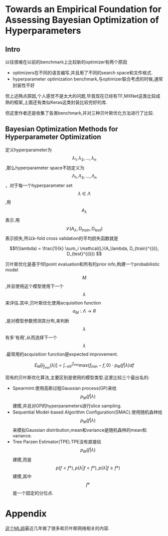 # Towards an Empirical Foundation for Assessing Bayesian Optimization of Hyperparameters

## Intro

以往很难在以前的benchmark上比较新的optimizer有两个原因

+ optimizers在不同的语言编写,并且用了不同的search space和文件格式.
+ hyperparameter optimization benchmark,与optimizer联合考虑的时候,通常封装性不好

但上述两点原因,个人感觉不是太大的问题,毕竟现在已经有TF,MXNet这类比较成熟的框架,上面还有类似Keras这类封装比较完好的库.

但这里作者还是收集了各类benchmark,并对三种贝叶斯优化方法进行了比较.

## Bayesian Optimization Methods for Hyperparameter Optimization

定义hyperparameter为$$\lambda_1, \lambda_2, ... , \lambda_n$$,那么hyperparameter space不妨定义为$$\Lambda_1, \Lambda_2, ..., \Lambda_n $$，对于每一个hyperparameter set $$\lambda \in \Lambda$$,用$$A_\lambda$$表示.用$$\mathcal{L}(A_\lambda, D_{train}, D_{test})$$表示损失,所以k-fold cross validation的平均损失函数就是

$$f(\lambda) = \frac{1}{k} \sum_i \mathcal{L}(A_\lambda, D_{train}^{(i)}, D_{test}^{(i)}) $$

贝叶斯优化是基于f的point evaluation和所有的prior info,构建一个probabilistic model $$M$$,并且使用这个模型使用下一个$$\lambda$$来评估.其中,贝叶斯优化使用acquisition function $$a_M:\Lambda \to R$$,是对模型参数预测其分布,来判断$$\lambda$$有多'有用',从而选择下一个$$\lambda$$.最常用的acquisition function是expected improvement.

$$E_M [I_{f_{min}}(\lambda)] = \int_{-\inf}^{f_{min}} max \{ f_{min} - f, 0 \} \cdot p_M(f|\lambda) df $$

现有的贝叶斯优化算法,主要区别是使用的模型类型.这里比较三个最出名的:

+ Spearmint.使用高斯过程Gaussian process(GP)来给$$p_M(f|\lambda)$$建模,并且对GP的hyperparameters进行slice sampling.
+ Sequential Model-based Algorithm Configuration(SMAC).使用随机森林给$$p_M(f|\lambda)$$来模拟Gaussian distribution,mean和variance是随机森林的mean和variance.
+ Tree Parzen Estimator(TPE).TPE没有直接给$$p_M(f|\lambda)$$建模,而是$$p(f < f*), p(\lambda | f < f *), p(\lambda | f \ge f*)$$建模,其中$$f*$$是一个固定的分位点.

# Appendix

[这个ML组](http://aad.informatik.uni-freiburg.de/people/hutter/publications.html)最近几年做了很多和贝叶斯网络相关的内容.